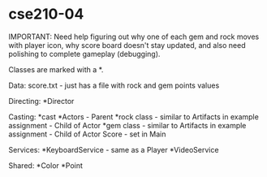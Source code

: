 # cse210-04

IMPORTANT:
    Need help figuring out why one of each gem and rock moves with player icon, why score board doesn't stay updated, and also need polishing to complete gameplay (debugging).

Classes are marked with a *.

Data:
    score.txt - just has a file with rock and gem points values

Directing:
    *Director

Casting:
    *cast
    *Actors - Parent
        *rock class - similar to Artifacts in example assignment - Child of Actor
        *gem class - similar to Artifacts in example assignment - Child of Actor
        Score - set in Main

Services:
    *KeyboardService - same as a Player
    *VideoService

Shared:
    *Color
    *Point

